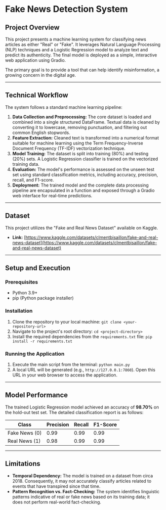 # Fake News Detection System

## Project Overview

This project presents a machine learning system for classifying news articles as either "Real" or "Fake". It leverages Natural Language Processing (NLP) techniques and a Logistic Regression model to analyze text and predict its authenticity. The final model is deployed as a simple, interactive web application using Gradio.

The primary goal is to provide a tool that can help identify misinformation, a growing concern in the digital age.

---

## Technical Workflow

The system follows a standard machine learning pipeline:

1.  **Data Collection and Preprocessing:** The core dataset is loaded and combined into a single structured DataFrame. Textual data is cleaned by converting it to lowercase, removing punctuation, and filtering out common English stopwords.
2.  **Feature Extraction:** Cleaned text is transformed into a numerical format suitable for machine learning using the Term Frequency-Inverse Document Frequency (TF-IDF) vectorization technique.
3.  **Model Training:** The dataset is split into training (80%) and testing (20%) sets. A Logistic Regression classifier is trained on the vectorized training data.
4.  **Evaluation:** The model's performance is assessed on the unseen test set using standard classification metrics, including accuracy, precision, recall, and F1-score.
5.  **Deployment:** The trained model and the complete data processing pipeline are encapsulated in a function and exposed through a Gradio web interface for real-time predictions.

---

## Dataset

This project utilizes the "Fake and Real News Dataset" available on Kaggle.

-   **Link:** [https://www.kaggle.com/datasets/clmentbisaillon/fake-and-real-news-dataset](https://www.kaggle.com/datasets/clmentbisaillon/fake-and-real-news-dataset)

---

## Setup and Execution

### Prerequisites

-   Python 3.9+
-   pip (Python package installer)

### Installation

1.  Clone the repository to your local machine:
    `git clone <your-repository-url>`
2.  Navigate to the project's root directory:
    `cd <project-directory>`
3.  Install the required dependencies from the `requirements.txt` file:
    `pip install -r requirements.txt`

### Running the Application

1.  Execute the main script from the terminal:
    `python main.py`
2.  A local URL will be generated (e.g., `http://127.0.0.1:7860`). Open this URL in your web browser to access the application.

---

## Model Performance

The trained Logistic Regression model achieved an accuracy of **98.70%** on the hold-out test set. The detailed classification report is as follows:

| Class         | Precision | Recall | F1-Score |
|---------------|-----------|--------|----------|
| Fake News (0) | 0.99      | 0.99   | 0.99     |
| Real News (1) | 0.98      | 0.99   | 0.99     |

---

## Limitations

-   **Temporal Dependency:** The model is trained on a dataset from circa 2018. Consequently, it may not accurately classify articles related to events that have transpired since that time.
-   **Pattern Recognition vs. Fact-Checking:** The system identifies linguistic patterns indicative of real or fake news based on its training data; it does not perform real-world fact-checking.
